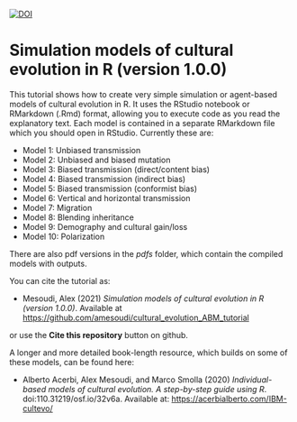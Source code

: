 [![DOI](https://zenodo.org/badge/144488138.svg)](https://zenodo.org/badge/latestdoi/144488138)

# Simulation models of cultural evolution in R (version 1.0.0)

This tutorial shows how to create very simple simulation or agent-based models of cultural evolution in R. It uses the RStudio notebook or RMarkdown (.Rmd) format, allowing you to execute code as you read the explanatory text. Each model is contained in a separate RMarkdown file which you should open in RStudio. Currently these are:

* Model 1: Unbiased transmission
* Model 2: Unbiased and biased mutation
* Model 3: Biased transmission (direct/content bias)
* Model 4: Biased transmission (indirect bias)
* Model 5: Biased transmission (conformist bias)
* Model 6: Vertical and horizontal transmission
* Model 7: Migration
* Model 8: Blending inheritance
* Model 9: Demography and cultural gain/loss
* Model 10: Polarization

There are also pdf versions in the *pdfs* folder, which contain the compiled models with outputs.


You can cite the tutorial as:

* Mesoudi, Alex (2021) *Simulation models of cultural evolution in R (version 1.0.0)*. Available at https://github.com/amesoudi/cultural_evolution_ABM_tutorial

or use the **Cite this repository** button on github.


A longer and more detailed book-length resource, which builds on some of these models, can be found here:

* Alberto Acerbi, Alex Mesoudi, and Marco Smolla (2020) *Individual-based models of cultural evolution. A step-by-step guide using R*. doi:110.31219/osf.io/32v6a. Available at: https://acerbialberto.com/IBM-cultevo/
